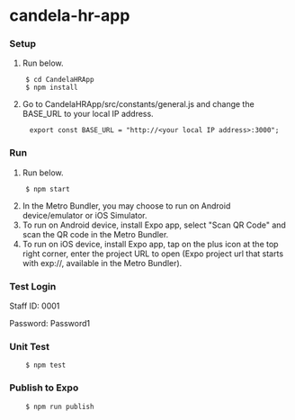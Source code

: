 # candela-hr-app

### Setup

1. Run below.

```
    $ cd CandelaHRApp
    $ npm install
```

2. Go to CandelaHRApp/src/constants/general.js and change the BASE_URL to your local IP address.

```
     export const BASE_URL = "http://<your local IP address>:3000";
```

### Run

1. Run below.

```
    $ npm start
```

2. In the Metro Bundler, you may choose to run on Android device/emulator or iOS Simulator.
3. To run on Android device, install Expo app, select "Scan QR Code" and scan the QR code in the Metro Bundler.
4. To run on iOS device, install Expo app, tap on the plus icon at the top right corner, enter the project URL to open (Expo project url that starts with exp://, available in the Metro Bundler).

### Test Login

Staff ID: 0001

Password: Password1

### Unit Test

```
    $ npm test
```

### Publish to Expo

```
    $ npm run publish
```
